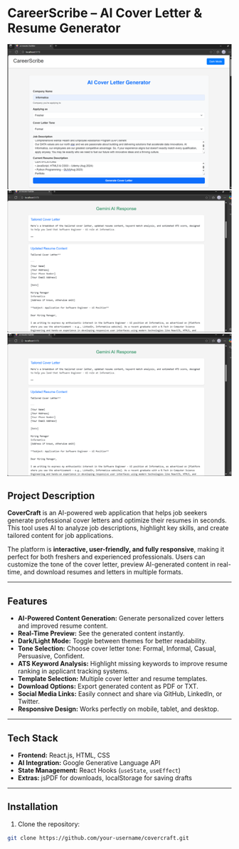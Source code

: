 # CareerScribe – AI Cover Letter & Resume Generator

![Project Screenshot](img-1.png)
![Project Screenshot](img-2.png)
![Project Screenshot](img-2.png)

## Project Description
**CoverCraft** is an AI-powered web application that helps job seekers generate professional cover letters and optimize their resumes in seconds. This tool uses AI to analyze job descriptions, highlight key skills, and create tailored content for job applications.

The platform is **interactive, user-friendly, and fully responsive**, making it perfect for both freshers and experienced professionals. Users can customize the tone of the cover letter, preview AI-generated content in real-time, and download resumes and letters in multiple formats.

---

## Features
- **AI-Powered Content Generation:** Generate personalized cover letters and improved resume content.  
- **Real-Time Preview:** See the generated content instantly.  
- **Dark/Light Mode:** Toggle between themes for better readability.  
- **Tone Selection:** Choose cover letter tone: Formal, Informal, Casual, Persuasive, Confident.  
- **ATS Keyword Analysis:** Highlight missing keywords to improve resume ranking in applicant tracking systems.  
- **Template Selection:** Multiple cover letter and resume templates.  
- **Download Options:** Export generated content as PDF or TXT.  
- **Social Media Links:** Easily connect and share via GitHub, LinkedIn, or Twitter.  
- **Responsive Design:** Works perfectly on mobile, tablet, and desktop.  

---

## Tech Stack
- **Frontend:** React.js, HTML, CSS  
- **AI Integration:** Google Generative Language API  
- **State Management:** React Hooks (`useState`, `useEffect`)  
- **Extras:** jsPDF for downloads, localStorage for saving drafts  

---

## Installation
1. Clone the repository:  
```bash
git clone https://github.com/your-username/covercraft.git
